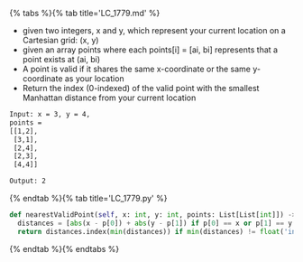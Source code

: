 {% tabs %}{% tab title='LC_1779.md' %}

* given two integers, x and y, which represent your current location on a Cartesian grid: (x, y)
* given an array points where each points[i] = [ai, bi] represents that a point exists at (ai, bi)
* A point is valid if it shares the same x-coordinate or the same y-coordinate as your location
* Return the index (0-indexed) of the valid point with the smallest Manhattan distance from your current location

```txt
Input: x = 3, y = 4,
points =
[[1,2],
 [3,1],
 [2,4],
 [2,3],
 [4,4]]

Output: 2
```

{% endtab %}{% tab title='LC_1779.py' %}

```py
def nearestValidPoint(self, x: int, y: int, points: List[List[int]]) -> int:
  distances = [abs(x - p[0]) + abs(y - p[1]) if p[0] == x or p[1] == y else float('inf') for p in points]
  return distances.index(min(distances)) if min(distances) != float('inf') else -1
```

{% endtab %}{% endtabs %}
